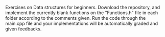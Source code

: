 Exercises on Data structures for beginners. Download the repository, and implement the currently blank functions on the "Functions.h" file in each folder according to the comments given. Run the code through the main.cpp file and your implementations will be automatically graded and given feedbacks.
